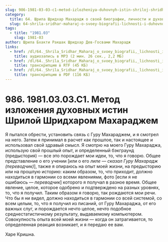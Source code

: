 ```yaml
---
slug: 986-1981-03-03-c1-metod-izlozheniya-duhovnyh-istin-shriloj-shridharom-maharadzhem
category:
  title: 64. Шрила Шридхар Махарадж о своей биографии, личности и духовном опыте
  slug: 64-shrila-sridhar-maharaj-o-svoey-biografii-lichnosti-i-duhovnom-opyte
tags:
  - title: "1981.03"
    slug: 1981-03
author: Шрила Бхакти Ракшак Шридхар Дев-Госвами Махарадж
links:
  - href: /dl/64._Shrila_Sridhar_Maharaj_o_svoey_biografii,_lichnosti_i_duhovnom_opyte/986_1981.03.03.C1_SridharMj_Metod_izlozheniya_duhovnyh_istin_Shriloy_Sridharom_Maharajem.mp3
    title: аудиозапись в MP3 (2 мин. 26 сек., 2,2 МБ)
  - href: /dl/64._Shrila_Sridhar_Maharaj_o_svoey_biografii,_lichnosti_i_duhovnom_opyte/986_1981.03.03.C1_SridharMj_Metod_izlozheniya_duhovnyh_istin_Shriloy_Sridharom_Maharajem.rtf
    title: транскрипцию в RTF (45 КБ)
  - href: /dl/64._Shrila_Sridhar_Maharaj_o_svoey_biografii,_lichnosti_i_duhovnom_opyte/986_1981.03.03.C1_SridharMj_Metod_izlozheniya_duhovnyh_istin_Shriloy_Sridharom_Maharajem.pdf
    title: транскрипцию в PDF (116 КБ)
---
```


# 986. 1981.03.03.C1. Метод изложения духовных истин Шрилой Шридхаром Махараджем

Я пытался обрести, установить связь с Гуру Махараджем, и я смотрел на него. Затем я принимал в расчет как прошлое, так и настоящее и использовал свой здравый смысл. Я смотрю на моего Гуру Махараджа, использую свой прошлый опыт, и определенный бэкграунд (предыстория) — все это порождает мои идеи, то, что я говорю. Общее представление о его учении [или о его *лиле — сказал Гуру Махарадж (переводчик)*], также я опираюсь на опыт моей жизни, на предысторию или на прошлую историю: каким образом, то, что приходит, должно находиться в гармонии со всеми явлениями, фото [если я не ошибаюсь — *переводчик*] которого я получал в разное время. Общее явление, целое, которое одобрено и подтверждено на разных уровнях, то, что я получил. Таким образом я говорю, так рождаются мои речи. Что бы я ни видел, должно находиться в гармонии со всей системой, со всем целым, то, что я получил из писаний, от Гуру Махараджа, от его важных слуг, и порождается нечто целое, нечто подобное среднестатистичкому результату, выдаваемому компьютером. Совокупность опыта всей моей жизни — когда он затрагивается, то определенная реакция возникает, и я передаю ее вам.

Харе Кришна.

